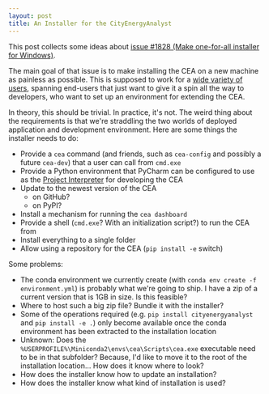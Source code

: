 ```yaml
---
layout: post
title: An Installer for the CityEnergyAnalyst
---
```


This post collects some ideas about [issue #1828 (Make one-for-all installer for Windows)](https://github.com/architecture-building-systems/CityEnergyAnalyst/issues/1828).

The main goal of that issue is to make installing the CEA on a new machine as painless as possible. This is supposed to work for a [wide variety of users](https://city-energy-analyst.readthedocs.io/en/latest/user-personas.html), spanning end-users that just want to give it a spin all the way to developers, who want to set up an environment for extending the CEA.

In theory, this should be trivial. In practice, it's not. The weird thing about the requirements is that we're straddling the two worlds of deployed application and development environment. Here are some things the installer needs to do:

- Provide a `cea` command (and friends, such as `cea-config` and possibly a future `cea-dev`) that a user can call from `cmd.exe`
- Provide a Python environment that PyCharm can be configured to use as the [Project Interpreter](https://www.jetbrains.com/help/pycharm/configuring-python-interpreter.html) for developing the CEA
- Update to the newest version of the CEA 
	- on GitHub? 
	- on PyPI?
- Install a mechanism for running the `cea dashboard`
- Provide a shell (`cmd.exe`? With an initialization script?) to run the CEA from
- Install everything to a single folder
- Allow using a repository for the CEA (`pip install -e` switch)

Some problems:

- The conda environment we currently create (with `conda env create -f environment.yml`) is probably what we're going to ship. I have a zip of a current version that is 1GB in size. Is this feasible?
- Where to host such a big zip file? Bundle it with the installer?
- Some of the operations required (e.g. `pip install cityenergyanalyst` and `pip install -e .`) only become available once the conda environment has been extracted to the installation location
- Unknown: Does the `%USERPROFILE%\Miniconda2\envs\cea\Scripts\cea.exe` executable need to be in that subfolder? Because, I'd like to move it to the root of the installation location... How does it know where to look?
- How does the installer know how to update an installation?
- How does the installer know what kind of installation is used?

